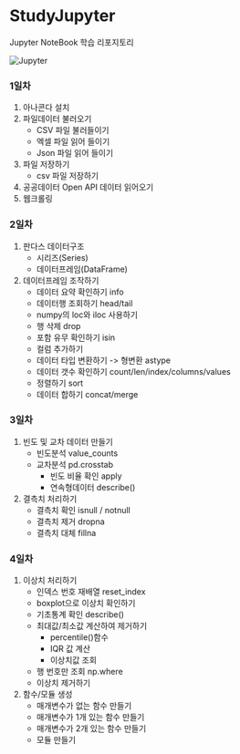 # StudyJupyter
Jupyter NoteBook 학습 리포지토리


![Jupyter](https://media.vlpt.us/images/seokbin/post/e14f498a-a0b1-4880-9a88-98be38c50267/jupyter_logo_icon_169453.png)

### 1일차
1. 아나콘다 설치
2. 파일데이터 불러오기
	- CSV 파일 불러들이기
	- 엑셀 파일 읽어 들이기
	- Json 파일 읽어 들이기
3. 파일 저장하기
	- csv 파일 저장하기
4.  공공데이터 Open API 데이터 읽어오기
5. 웹크롤링

### 2일차
1. 판다스 데이터구조
	- 시리즈(Series)
	- 데이터프레임(DataFrame)
2. 데이터프레임 조작하기
	- 데이터 요약 확인하기 info
	- 데이터행 조회하기 head/tail
	- numpy의 loc와 iloc 사용하기
	- 행 삭제 drop
	- 포함 유무 확인하기 isin
	- 컬럼 추가하기
	- 데이터 타입 변환하기 -> 형변환 astype
	- 데이터 갯수 확인하기 
	  count/len/index/columns/values
	- 정렬하기 sort
	- 데이터 합하기 concat/merge
	
### 3일차
1. 빈도 및 교차 데이터 만들기
	- 빈도분석 value_counts
	- 교차분석 pd.crosstab
		- 빈도 비율 확인 apply
		- 연속형데이터 describe()
2. 결측치 처리하기
	- 결측치 확인 isnull / notnull
	- 결측치 제거 dropna
	- 결측치 대체 fillna

### 4일차
1. 이상치 처리하기
	- 인덱스 번호 재배열 reset_index
	- boxplot으로 이상치 확인하기
	- 기초통계 확인 describe()
	- 최대값/최소값 계산하여 제거하기
		- percentile()함수
		- IQR 값 계산
		- 이상치값 조회
	- 행 번호만 조회 np.where
	- 이상치 제거하기				
2. 함수/모듈 생성
	- 매개변수가 없는 함수 만들기
	- 매개변수가 1개 있는 함수 만들기
	- 매개변수가 2개 있는 함수 만들기
	- 모듈 만들기
